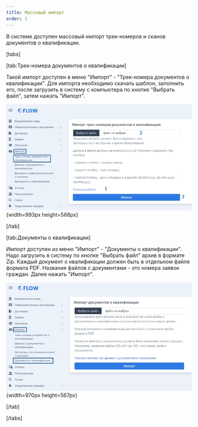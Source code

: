 ```yaml
---
title: Массовый импорт
order: 1
---
```


В системе доступен массовый импорт трек-номеров и сканов документов о квалификации.

[tabs]

[tab:Трек-номера документов о квалификации]

Такой импорт доступен в меню "Импорт" - "Трек-номера документов о квалификации". Для импорта необходимо скачать шаблон, заполнить его, после загрузить в систему с компьютера по кнопке "Выбрать файл", затем нажать "Импорт".

![](./massovyi-import.jpeg){width=993px height=568px}

[/tab]

[tab:Документы о квалификации]

Импорт доступен из меню "Импорт" - "Документы о квалификации". Надо загрузить в систему по кнопке "Выбрать файл" архив в формате Zip. Каждый документ о квалификации должен быть в отдельном файле формата PDF. Названия файлов с документами - это номера заявок граждан. Далее нажать "Импорт".

![](./massovyi-import-2.jpeg){width=970px height=567px}

[/tab]

[/tabs]